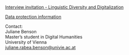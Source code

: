 [Interview invitation - Linguistic Diversity and Digitalization](invitation_interviews_linguistic-diversity-digitalization.pdf)   

[Data protection information](data-protection-information_interviews_linguistic-diversity-digitalization.pdf)      

Contact:  
Juliane Benson   
Master’s student in Digital Humanities   
University of Vienna   
juliane.rabea.benson@univie.ac.at

